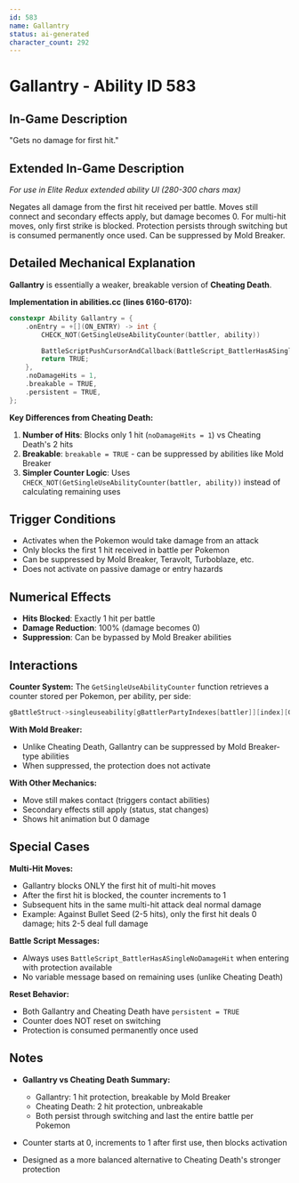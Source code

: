 ```yaml
---
id: 583
name: Gallantry
status: ai-generated
character_count: 292
---
```


# Gallantry - Ability ID 583

## In-Game Description
"Gets no damage for first hit."

## Extended In-Game Description
*For use in Elite Redux extended ability UI (280-300 chars max)*

Negates all damage from the first hit received per battle. Moves still connect and secondary effects apply, but damage becomes 0. For multi-hit moves, only first strike is blocked. Protection persists through switching but is consumed permanently once used. Can be suppressed by Mold Breaker.

## Detailed Mechanical Explanation

**Gallantry** is essentially a weaker, breakable version of **Cheating Death**.

**Implementation in abilities.cc (lines 6160-6170):**
```cpp
constexpr Ability Gallantry = {
    .onEntry = +[](ON_ENTRY) -> int {
        CHECK_NOT(GetSingleUseAbilityCounter(battler, ability))

        BattleScriptPushCursorAndCallback(BattleScript_BattlerHasASingleNoDamageHit);
        return TRUE;
    },
    .noDamageHits = 1,
    .breakable = TRUE,
    .persistent = TRUE,
};
```

**Key Differences from Cheating Death:**
1. **Number of Hits**: Blocks only 1 hit (`noDamageHits = 1`) vs Cheating Death's 2 hits
2. **Breakable**: `breakable = TRUE` - can be suppressed by abilities like Mold Breaker
3. **Simpler Counter Logic**: Uses `CHECK_NOT(GetSingleUseAbilityCounter(battler, ability))` instead of calculating remaining uses

## Trigger Conditions

- Activates when the Pokemon would take damage from an attack
- Only blocks the first 1 hit received in battle per Pokemon
- Can be suppressed by Mold Breaker, Teravolt, Turboblaze, etc.
- Does not activate on passive damage or entry hazards

## Numerical Effects

- **Hits Blocked**: Exactly 1 hit per battle
- **Damage Reduction**: 100% (damage becomes 0)
- **Suppression**: Can be bypassed by Mold Breaker abilities

## Interactions

**Counter System:**
The `GetSingleUseAbilityCounter` function retrieves a counter stored per Pokemon, per ability, per side:
```cpp
gBattleStruct->singleuseability[gBattlerPartyIndexes[battler]][index][GetBattlerSide(battler)]
```

**With Mold Breaker:**
- Unlike Cheating Death, Gallantry can be suppressed by Mold Breaker-type abilities
- When suppressed, the protection does not activate

**With Other Mechanics:**
- Move still makes contact (triggers contact abilities)
- Secondary effects still apply (status, stat changes)
- Shows hit animation but 0 damage

## Special Cases

**Multi-Hit Moves:**
- Gallantry blocks ONLY the first hit of multi-hit moves
- After the first hit is blocked, the counter increments to 1
- Subsequent hits in the same multi-hit attack deal normal damage
- Example: Against Bullet Seed (2-5 hits), only the first hit deals 0 damage; hits 2-5 deal full damage

**Battle Script Messages:**
- Always uses `BattleScript_BattlerHasASingleNoDamageHit` when entering with protection available
- No variable message based on remaining uses (unlike Cheating Death)

**Reset Behavior:**
- Both Gallantry and Cheating Death have `persistent = TRUE`
- Counter does NOT reset on switching
- Protection is consumed permanently once used

## Notes

- **Gallantry vs Cheating Death Summary:**
  - Gallantry: 1 hit protection, breakable by Mold Breaker
  - Cheating Death: 2 hit protection, unbreakable
  - Both persist through switching and last the entire battle per Pokemon

- Counter starts at 0, increments to 1 after first use, then blocks activation
- Designed as a more balanced alternative to Cheating Death's stronger protection
